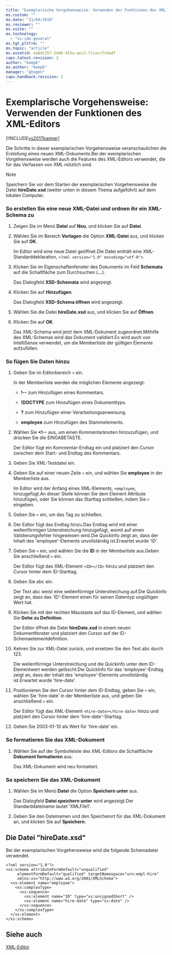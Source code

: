 ```yaml
---
title: "Exemplarische Vorgehensweise: Verwenden der Funktionen des XML-Editors | Microsoft Docs"
ms.custom: ""
ms.date: "11/04/2016"
ms.reviewer: ""
ms.suite: ""
ms.technology: 
  - "vs-ide-general"
ms.tgt_pltfrm: ""
ms.topic: "article"
ms.assetid: ea8dc357-2e66-455a-aec2-7ccaccfc9adf
caps.latest.revision: 2
author: "kempb"
ms.author: "kempb"
manager: "ghogen"
caps.handback.revision: 2
---
```

# Exemplarische Vorgehensweise: Verwenden der Funktionen des XML-Editors
[!INCLUDE[vs2017banner](../code-quality/includes/vs2017banner.md)]

Die Schritte in dieser exemplarischen Vorgehensweise veranschaulichen die Erstellung eines neuen XML\-Dokuments.Bei der exemplarischen Vorgehensweise werden auch die Features des XML\-Editors verwendet, die für das Verfassen von XML nützlich sind.  
  
> [!NOTE]
>  Speichern Sie vor dem Starten der exemplarischen Vorgehensweise die Datei **hireDate.xsd** \(weiter unten in diesem Thema aufgeführt\) auf dem lokalen Computer.  
  
### So erstellen Sie eine neue XML\-Datei und ordnen ihr ein XML\-Schema zu  
  
1.  Zeigen Sie im Menü **Datei** auf **Neu**, und klicken Sie auf **Datei**.  
  
2.  Wählen Sie im Bereich **Vorlagen** die Option **XML\-Datei** aus, und klicken Sie auf **OK**.  
  
     Im Editor wird eine neue Datei geöffnet.Die Datei enthält eine XML\-Standarddeklaration, `<?xml version="1.0" encoding="utf-8">`.  
  
3.  Klicken Sie im Eigenschaftenfenster des Dokuments im Feld **Schemata** auf die Schaltfläche zum Durchsuchen \(**…**\).  
  
     Das Dialogfeld **XSD\-Schemata** wird angezeigt.  
  
4.  Klicken Sie auf **Hinzufügen**.  
  
     Das Dialogfeld **XSD\-Schema öffnen** wird angezeigt.  
  
5.  Wählen Sie die Datei **hireDate.xsd** aus, und klicken Sie auf **Öffnen**.  
  
6.  Klicken Sie auf **OK**.  
  
     Das XML\-Schema wird jetzt dem XML\-Dokument zugeordnet.Mithilfe des XML\-Schemas wird das Dokument validiert.Es wird auch von IntelliSense verwendet, um die Memberliste der gültigen Elemente aufzufüllen.  
  
### So fügen Sie Daten hinzu  
  
1.  Geben Sie im Editorbereich `<` ein.  
  
     In der Memberliste werden die möglichen Elemente angezeigt:  
  
    -   **\!\-\-** zum Hinzufügen eines Kommentars.  
  
    -   **\!DOCTYPE** zum Hinzufügen eines Dokumenttyps.  
  
    -   **?** zum Hinzufügen einer Verarbeitungsanweisung.  
  
    -   **employee** zum Hinzufügen des Stammelements.  
  
2.  Wählen Sie **\<\!\-\-** aus, um einen Kommentarknoten hinzuzufügen, und drücken Sie die EINGABETASTE.  
  
     Der Editor fügt ein Kommentar\-Endtag ein und platziert den Cursor zwischen dem Start\- und Endtag des Kommentars.  
  
3.  Geben Sie XML\-Testdatei ein.  
  
4.  Geben Sie auf einer neuen Zeile `<` ein, und wählen Sie **employee** in der Memberliste aus.  
  
     Im Editor wird der Anfang eines XML\-Elements, `<employee`, hinzugefügt.An dieser Stelle können Sie dem Element Attribute hinzufügen, oder Sie können das Starttag schließen, indem Sie `>` eingeben.  
  
5.  Geben Sie `>` ein, um das Tag zu schließen.  
  
6.  Der Editor fügt das Endtag hinzu.Das Endtag wird mit einer wellenförmigen Unterstreichung hinzugefügt, womit auf einen Validierungsfehler hingewiesen wird.Die QuickInfo zeigt an, dass der Inhalt des 'employee'\-Elements unvollständig ist.Erwartet wurde 'ID'.  
  
7.  Geben Sie `<` ein, und wählen Sie die **ID** in der Memberliste aus.Geben Sie anschließend `>` ein.  
  
     Der Editor fügt das XML\-Element `<ID></ID>` hinzu und platziert den Cursor hinter dem ID\-Starttag.  
  
8.  Geben Sie abc ein.  
  
     Der Text abc weist eine wellenförmige Unterstreichung auf.Die QuickInfo zeigt an, dass das 'ID'\-Element einen für seinen Datentyp ungültigen Wert hat.  
  
9. Klicken Sie mit der rechten Maustaste auf das ID\-Element, und wählen Sie **Gehe zu Definition**.  
  
     Der Editor öffnet die Datei **hireDate.xsd** in einem neuen Dokumentfenster und platziert den Cursor auf der ID\-Schemaelementdefinition.  
  
10. Kehren Sie zur XML\-Datei zurück, und ersetzen Sie den Text abc durch 123.  
  
     Die wellenförmige Unterstreichung und die Quickinfo unter dem ID\-Elementwert werden gelöscht.Die QuickInfo für das 'employee'\-Endtag zeigt an, dass der Inhalt des 'employee'\-Elements unvollständig ist.Erwartet wurde 'hire\-date'.  
  
11. Positionieren Sie den Cursor hinter dem ID\-Endtag, geben Sie `<` ein, wählen Sie 'hire\-date' in der Memberliste aus, und geben Sie anschließend `>` ein.  
  
     Der Editor fügt das XML\-Element `<hire-date></hire-date>` hinzu und platziert den Cursor hinter dem 'hire\-date'\-Starttag.  
  
12. Geben Sie 2003\-01\-10 als Wert für 'hire\-date' ein.  
  
### So formatieren Sie das XML\-Dokument  
  
1.  Wählen Sie auf der Symbolleiste des XML\-Editors die Schaltfläche **Dokument formatieren** aus.  
  
     Das XML\-Dokument wird neu formatiert.  
  
### So speichern Sie das XML\-Dokument  
  
1.  Wählen Sie im Menü **Datei** die Option **Speichern unter** aus.  
  
     Das Dialogfeld **Datei speichern unter** wird angezeigt.Der Standarddateiname lautet 'XMLFile1'.  
  
2.  Geben Sie den Dateinamen und den Speicherort für das XML\-Dokument an, und klicken Sie auf **Speichern**.  
  
## Die Datei "hireDate.xsd"  
 Bei der exemplarischen Vorgehensweise wird die folgende Schemadatei verwendet.  
  
```  
<?xml version="1.0"?>  
<xs:schema attributeFormDefault="unqualified"  
     elementFormDefault="qualified" targetNamespace="urn:empl-hire"  
     xmlns:xs="http://www.w3.org/2001/XMLSchema">  
  <xs:element name="employee">  
    <xs:complexType>  
      <xs:sequence>  
        <xs:element name="ID" type="xs:unsignedShort" />  
        <xs:element name="hire-date" type="xs:date" />  
      </xs:sequence>  
    </xs:complexType>  
  </xs:element>  
</xs:schema>  
```  
  
## Siehe auch  
 [XML\-Editor](../xml-tools/xml-editor.md)